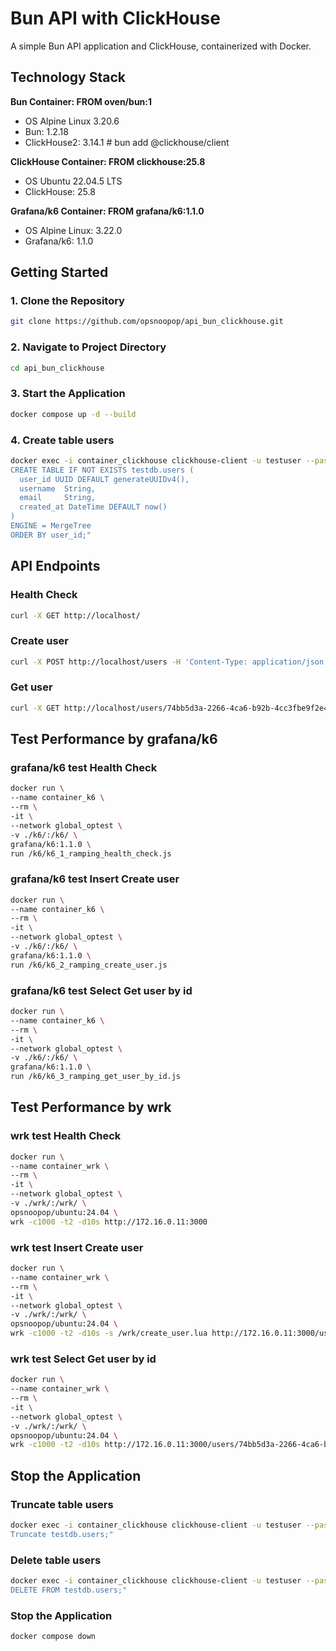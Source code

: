 # Bun API with ClickHouse

A simple Bun API application and ClickHouse, containerized with Docker.


## Technology Stack

**Bun Container: FROM oven/bun:1**
- OS Alpine Linux 3.20.6
- Bun: 1.2.18
- ClickHouse2: 3.14.1 # bun add @clickhouse/client

**ClickHouse Container: FROM clickhouse:25.8**
- OS Ubuntu 22.04.5 LTS
- ClickHouse: 25.8

**Grafana/k6 Container: FROM grafana/k6:1.1.0**
- OS Alpine Linux: 3.22.0
- Grafana/k6: 1.1.0


## Getting Started

### 1. Clone the Repository
```bash
git clone https://github.com/opsnoopop/api_bun_clickhouse.git
```

### 2. Navigate to Project Directory
```bash
cd api_bun_clickhouse
```

### 3. Start the Application
```bash
docker compose up -d --build
```

### 4. Create table users
```bash
docker exec -i container_clickhouse clickhouse-client -u testuser --password testpass --multiquery --query "
CREATE TABLE IF NOT EXISTS testdb.users (
  user_id UUID DEFAULT generateUUIDv4(),
  username  String,
  email     String,
  created_at DateTime DEFAULT now()
)
ENGINE = MergeTree
ORDER BY user_id;"
```


## API Endpoints

### Health Check
```bash
curl -X GET http://localhost/
```

### Create user
```bash
curl -X POST http://localhost/users -H 'Content-Type: application/json' -d '{"username":"optest","email":"opsnoopop@hotmail.com"}'
```

### Get user
```bash
curl -X GET http://localhost/users/74bb5d3a-2266-4ca6-b92b-4cc3fbe9f2e4
```


## Test Performance by grafana/k6

### grafana/k6 test Health Check
```bash
docker run \
--name container_k6 \
--rm \
-it \
--network global_optest \
-v ./k6/:/k6/ \
grafana/k6:1.1.0 \
run /k6/k6_1_ramping_health_check.js
```

### grafana/k6 test Insert Create user
```bash
docker run \
--name container_k6 \
--rm \
-it \
--network global_optest \
-v ./k6/:/k6/ \
grafana/k6:1.1.0 \
run /k6/k6_2_ramping_create_user.js
```

### grafana/k6 test Select Get user by id
```bash
docker run \
--name container_k6 \
--rm \
-it \
--network global_optest \
-v ./k6/:/k6/ \
grafana/k6:1.1.0 \
run /k6/k6_3_ramping_get_user_by_id.js
```


## Test Performance by wrk

### wrk test Health Check
```bash
docker run \
--name container_wrk \
--rm \
-it \
--network global_optest \
-v ./wrk/:/wrk/ \
opsnoopop/ubuntu:24.04 \
wrk -c1000 -t2 -d10s http://172.16.0.11:3000
```

### wrk test Insert Create user
```bash
docker run \
--name container_wrk \
--rm \
-it \
--network global_optest \
-v ./wrk/:/wrk/ \
opsnoopop/ubuntu:24.04 \
wrk -c1000 -t2 -d10s -s /wrk/create_user.lua http://172.16.0.11:3000/users
```

### wrk test Select Get user by id
```bash
docker run \
--name container_wrk \
--rm \
-it \
--network global_optest \
-v ./wrk/:/wrk/ \
opsnoopop/ubuntu:24.04 \
wrk -c1000 -t2 -d10s http://172.16.0.11:3000/users/74bb5d3a-2266-4ca6-b92b-4cc3fbe9f2e4
```


## Stop the Application

### Truncate table users
```bash
docker exec -i container_clickhouse clickhouse-client -u testuser --password testpass --multiquery --query "
Truncate testdb.users;"
```

### Delete table users
```bash
docker exec -i container_clickhouse clickhouse-client -u testuser --password testpass --multiquery --query "
DELETE FROM testdb.users;"
```

### Stop the Application
```bash
docker compose down
```